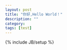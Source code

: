 ```yaml
---
layout: post
title: "你好,Hello World！"
description: ""
category: 
tags: [test]
---
```

{% include JB/setup %}
